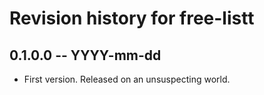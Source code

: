 # Revision history for free-listt

## 0.1.0.0 -- YYYY-mm-dd

* First version. Released on an unsuspecting world.

